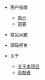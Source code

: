 

* 用户指南
    * [简介](/README)
    * [部署](/Deploy)

* 常见问题

* 源码相关

* 关于
    * [关于本项目](/About)
    * [贡献者](/Contributors)